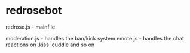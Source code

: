 # redrosebot

redrose.js - mainfile

moderation.js - handles the ban/kick system
emote.js - handles the chat reactions on .kiss .cuddle and so on
